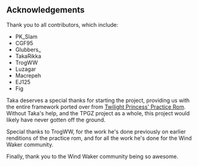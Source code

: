 ## Acknowledgements
Thank you to all contributors, which include:
- PK_Slam
- CGF95
- Glubbers_
- TakaRikka
- TrogWW
- Luzagar
- Macrepeh
- EJ125
- Fig

Taka deserves a special thanks for starting the project, providing us with the entire framework ported over from [Twilight Princess' Practice Rom](https://tpgz.io). Without Taka's help, and the TPGZ project as a whole, this project would likely have never gotten off the ground. 

Special thanks to TrogWW, for the work he's done previously on earlier renditions of the practice rom, and for all the work he's done for the Wind Waker community.

Finally, thank you to the Wind Waker community being so awesome.